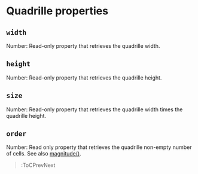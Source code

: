 # Quadrille properties

## `width`

Number: Read-only property that retrieves the quadrille width.

## `height`

Number: Read-only property that retrieves the quadrille height.

## `size`

Number: Read-only property that retrieves the quadrille width times the quadrille height.

## `order`

Number: Read only property that retrieves the quadrille non-empty number of cells. See also [magnitude()](/docs/io/magnitude).

> :ToCPrevNext